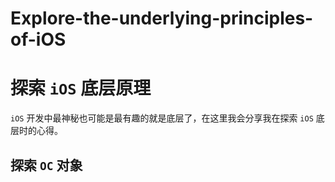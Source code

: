 # Explore-the-underlying-principles-of-iOS

# 探索 `iOS` 底层原理

`iOS` 开发中最神秘也可能是最有趣的就是底层了，在这里我会分享我在探索 `iOS` 底层时的心得。

## 探索 `OC` 对象


